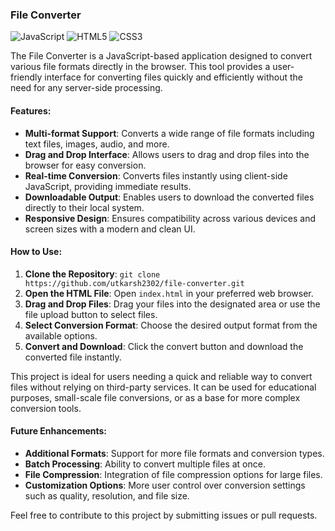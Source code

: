 
### File Converter

![JavaScript](https://img.shields.io/badge/-JavaScript-F7DF1E?style=flat-square&logo=javascript&logoColor=black)
![HTML5](https://img.shields.io/badge/-HTML5-E34F26?style=flat-square&logo=html5&logoColor=white)
![CSS3](https://img.shields.io/badge/-CSS3-1572B6?style=flat-square&logo=css3)

The File Converter is a JavaScript-based application designed to convert various file formats directly in the browser. This tool provides a user-friendly interface for converting files quickly and efficiently without the need for any server-side processing.

#### Features:
- **Multi-format Support**: Converts a wide range of file formats including text files, images, audio, and more.
- **Drag and Drop Interface**: Allows users to drag and drop files into the browser for easy conversion.
- **Real-time Conversion**: Converts files instantly using client-side JavaScript, providing immediate results.
- **Downloadable Output**: Enables users to download the converted files directly to their local system.
- **Responsive Design**: Ensures compatibility across various devices and screen sizes with a modern and clean UI.

#### How to Use:
1. **Clone the Repository**: `git clone https://github.com/utkarsh2302/file-converter.git`
2. **Open the HTML File**: Open `index.html` in your preferred web browser.
3. **Drag and Drop Files**: Drag your files into the designated area or use the file upload button to select files.
4. **Select Conversion Format**: Choose the desired output format from the available options.
5. **Convert and Download**: Click the convert button and download the converted file instantly.

This project is ideal for users needing a quick and reliable way to convert files without relying on third-party services. It can be used for educational purposes, small-scale file conversions, or as a base for more complex conversion tools.

#### Future Enhancements:
- **Additional Formats**: Support for more file formats and conversion types.
- **Batch Processing**: Ability to convert multiple files at once.
- **File Compression**: Integration of file compression options for large files.
- **Customization Options**: More user control over conversion settings such as quality, resolution, and file size.

Feel free to contribute to this project by submitting issues or pull requests.

